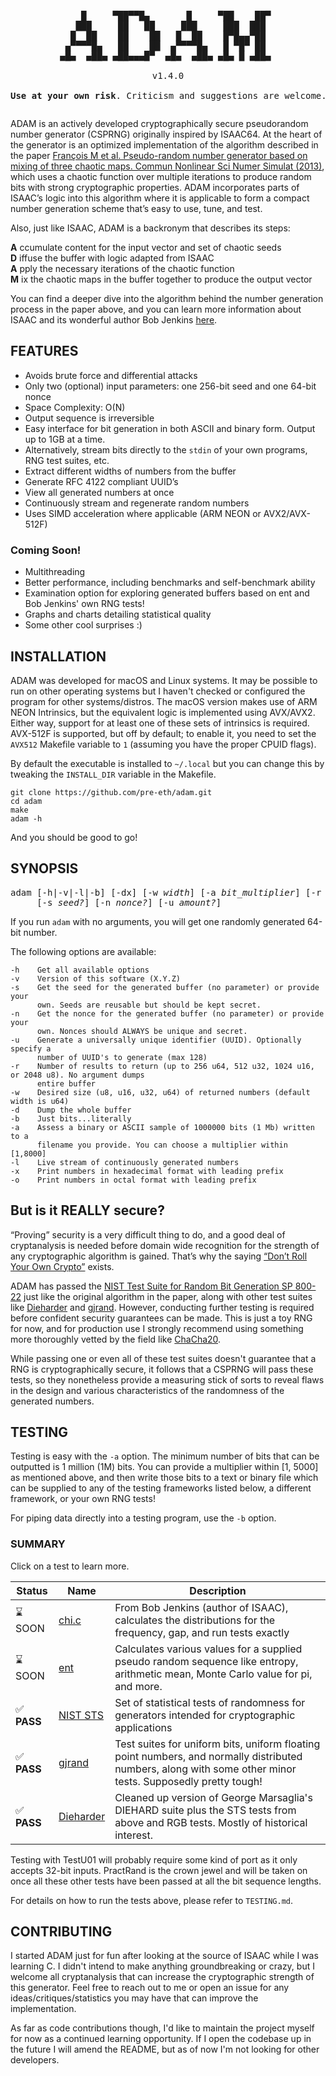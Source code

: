 <pre style="text-align:center;">
<p align="center">
    █     ▀██▀▀█▄       █     ▀██    ██▀ 
   ███     ██   ██     ███     ███  ███  
  █  ██    ██    ██   █  ██    █▀█▄▄▀██  
 ▄▀▀▀▀█▄   ██    ██  ▄▀▀▀▀█▄   █ ▀█▀ ██  
▄█▄  ▄██▄ ▄██▄▄▄█▀  ▄█▄  ▄██▄ ▄█▄ █ ▄██▄ 

v1.4.0

<b>Use at your own risk</b>. Criticism and suggestions are welcome.
</pre>         

ADAM is an actively developed cryptographically secure pseudorandom number generator (CSPRNG) originally inspired by ISAAC64. At the heart of the generator is an optimized implementation of the algorithm described in the paper [François M et al. Pseudo-random number generator based on mixing of three chaotic maps. Commun Nonlinear Sci Numer Simulat (2013)](https://doi.org/10.1016/j.cnsns.2013.08.032), which uses a chaotic function over multiple iterations to produce random bits with strong cryptographic properties. ADAM incorporates parts of ISAAC’s logic into this algorithm where it is applicable to form a compact number generation scheme that’s easy to use, tune, and test.

Also, just like ISAAC, ADAM is a backronym that describes its steps:

**A** ccumulate content for the input vector and set of chaotic seeds <br>
**D** iffuse the buffer with logic adapted from ISAAC <br>
**A** pply the necessary iterations of the chaotic function <br>
**M** ix the chaotic maps in the buffer together to produce the output vector

You can find a deeper dive into the algorithm behind the number generation process in the paper above, and you can learn more information about ISAAC and its wonderful author Bob Jenkins [here](http://burtleburtle.net/bob/rand/isaacafa.html).

## FEATURES

- Avoids brute force and differential attacks
- Only two (optional) input parameters: one 256-bit seed and one 64-bit nonce
- Space Complexity: O(N)
- Output sequence is irreversible
- Easy interface for bit generation in both ASCII and binary form. Output up to 1GB at a time.
- Alternatively, stream bits directly to the `stdin` of your own programs, RNG test suites, etc.
- Extract different widths of numbers from the buffer
- Generate RFC 4122 compliant UUID’s
- View all generated numbers at once
- Continuously stream and regenerate random numbers
- Uses SIMD acceleration where applicable (ARM NEON or AVX2/AVX-512F)

### Coming Soon!

- Multithreading
- Better performance, including benchmarks and self-benchmark ability
- Examination option for exploring generated buffers based on ent and Bob Jenkins' own RNG tests!
- Graphs and charts detailing statistical quality
- Some other cool surprises :)

## INSTALLATION

ADAM was developed for macOS and Linux systems. It may be possible to run on other operating systems but I haven't checked or configured the program for other systems/distros. The macOS version makes use of ARM NEON Intrinsics, but the equivalent logic is implemented using AVX/AVX2. Either way, support for at least one of these sets of intrinsics is required. AVX-512F is supported, but off by default; to enable it, you need to set the `AVX512` Makefile variable to `1` (assuming you have the proper CPUID flags).

By default the executable is installed to `~/.local` but you can change this by tweaking the `INSTALL_DIR` variable in the Makefile.

```
git clone https://github.com/pre-eth/adam.git
cd adam
make
adam -h
```

And you should be good to go! 

## SYNOPSIS

<pre>
adam [-h|-v|-l|-b] [-dx] [-w <em>width</em>] [-a <em>bit_multiplier</em>] [-r <em>results</em>]
     [-s <em>seed?</em>] [-n <em>nonce?</em>] [-u <em>amount?</em>]
</pre>

If you run `adam` with no arguments, you will get one randomly generated 64-bit number.

The following options are available:

    -h    Get all available options
    -v    Version of this software (X.Y.Z)
    -s    Get the seed for the generated buffer (no parameter) or provide your
          own. Seeds are reusable but should be kept secret.
    -n    Get the nonce for the generated buffer (no parameter) or provide your 
          own. Nonces should ALWAYS be unique and secret.
    -u    Generate a universally unique identifier (UUID). Optionally specify a 
          number of UUID's to generate (max 128)
    -r    Number of results to return (up to 256 u64, 512 u32, 1024 u16, or 2048 u8). No argument dumps     
          entire buffer
    -w    Desired size (u8, u16, u32, u64) of returned numbers (default width is u64)
    -d    Dump the whole buffer
    -b    Just bits...literally
    -a    Assess a binary or ASCII sample of 1000000 bits (1 Mb) written to a
          filename you provide. You can choose a multiplier within [1,8000]
    -l    Live stream of continuously generated numbers
    -x    Print numbers in hexadecimal format with leading prefix
    -o    Print numbers in octal format with leading prefix


## But is it REALLY secure?

“Proving” security is a very difficult thing to do, and a good deal of cryptanalysis is needed before domain wide recognition for the strength of any cryptographic algorithm is gained. That’s why the saying [“Don’t Roll Your Own Crypto”](https://security.stackexchange.com/questions/18197/why-shouldnt-we-roll-our-own) exists.

ADAM has passed the [NIST Test Suite for Random Bit Generation SP 800-22](https://csrc.nist.gov/publications/detail/sp/800-22/rev-1a/final) just like the original algorithm in the paper, along with other test suites like [Dieharder](http://webhome.phy.duke.edu/~rgb/General/dieharder.php) and [gjrand](https://gjrand.sourceforge.net). However, conducting further testing is required before confident security guarantees can be made. This is just a toy RNG for now, and for production use I strongly recommend using something more thoroughly vetted by the field like [ChaCha20](https://datatracker.ietf.org/doc/html/rfc7539). 

While passing one or even all of these test suites doesn't guarantee that a RNG is cryptographically secure, it follows that a CSPRNG will pass these tests, so they nonetheless provide a measuring stick of sorts to reveal flaws in the design and various characteristics of the randomness of the generated numbers.

## TESTING

Testing is easy with the `-a` option. The minimum number of bits that can be outputted is 1 million (1M) bits. You can provide a multiplier within [1, 5000] as mentioned above, and then write those bits to a text or binary file which can be supplied to any of the testing frameworks listed below, a different framework, or your own RNG tests!

For piping data directly into a testing program, use the `-b` option.

### SUMMARY

Click on a test to learn more.

| Status            | Name        | Description | 
| ------------------| ----------- | ----------- | 
| ⌛ SOON | [chi.c](http://burtleburtle.net/bob/rand/testsfor.html) | From Bob Jenkins (author of ISAAC), calculates the distributions for the frequency, gap, and run tests exactly
| ⌛ SOON | [ent](https://www.fourmilab.ch/random) | Calculates various values for a supplied pseudo random sequence like entropy, arithmetic mean, Monte Carlo value for pi, and more.
| ✅ **PASS**  | [NIST STS](https://csrc.nist.gov/projects/random-bit-generation/documentation-and-software) | Set of statistical tests of randomness for generators intended for cryptographic applications 
| ✅ **PASS** | [gjrand](https://gjrand.sourceforge.net) | Test suites for uniform bits, uniform floating point numbers, and normally distributed numbers, along with some other minor tests. Supposedly pretty tough!
| ✅ **PASS**  | [Dieharder](https://webhome.phy.duke.edu/~rgb/General/dieharder.php) | Cleaned up version of George Marsaglia's DIEHARD suite plus the STS tests from above and RGB tests. Mostly of historical interest.

Testing with TestU01 will probably require some kind of port as it only accepts 32-bit inputs. PractRand is the crown jewel and will be taken on once all these other tests have been passed at all the bit sequence lengths.

For details on how to run the tests above, please refer to `TESTING.md`.

## CONTRIBUTING

I started ADAM just for fun after looking at the source of ISAAC while I was learning C. I didn't intend to make anything groundbreaking or crazy, but I welcome all cryptanalysis that can increase the cryptographic strength of this generator. Feel free to reach out to me or open an issue for any ideas/critiques/statistics you may have that can improve the implementation.

As far as code contributions though, I'd like to maintain the project myself for now as a continued learning opportunity. If I open the codebase up in the future I will amend the README, but as of now I'm not looking for other developers.
